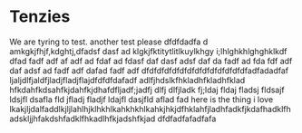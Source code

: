# Tenzies
We are tyring to test. another test please dfdfdadfa d amkgkjfhjf,kdghtj,dfadsf dasf ad klgkjfktitytlitlkuylkhgy i;lhlghkhlghghklkdf dfad fadf adf af adf ad fdaf ad fdasf daf dasf adsf daf da fadf ad fda fdf adf daf adsf ad fadf adf dafad fadf adf dfdfdfdfdfdfdfdfdfdfdfdfdfdfadfadadfaf ljaljdlfjaldfjladjfladjflajdfdfdfdafadf adlfjhdslkfhkladhfkladhfklad hfkdahfkdsahfkjdahfkjdhafdfljadf;jadfj dlfj dlfjladk fj;ldaj fldaj fladsj fldsajf ldsjfl dsafla fld jfladj fladjf ldajfl dasjfld aflad fad here is the thing i love lkakjljdalfaddlkjljlahlhjklhkhlkahkhkhlkahkjhkjdfhklahfjladhfadkfjkdafhadklfhadskljjhfakdshfadklfhkadlhfkjadshfkjad dfdfadfafadfafa